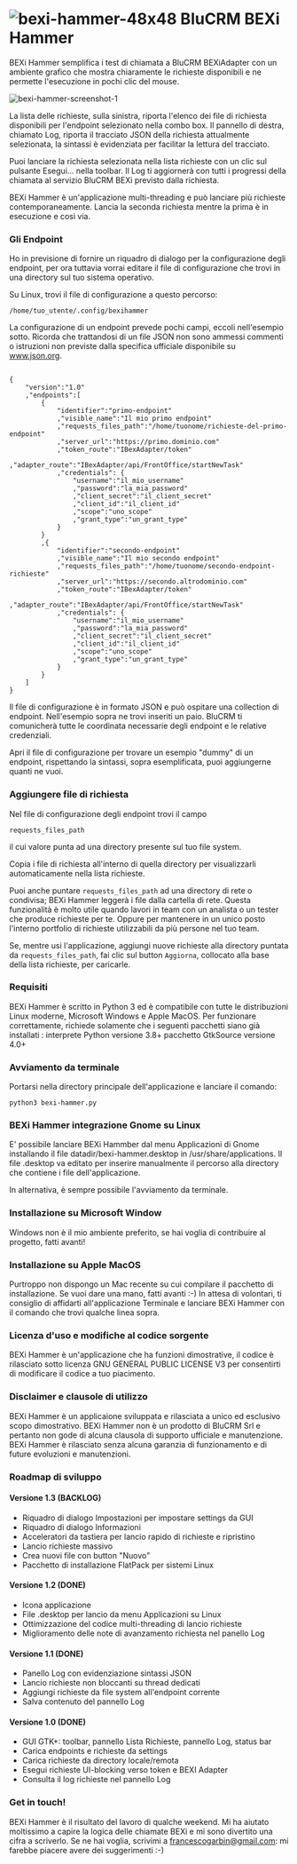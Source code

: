 # ![bexi-hammer-48x48](https://user-images.githubusercontent.com/571018/125659123-f532ccdd-c098-41ea-b6d5-fc7bd393fbc7.png) BluCRM BEXi Hammer

BEXi Hammer semplifica i test di chiamata a BluCRM BEXiAdapter con un ambiente grafico che mostra chiaramente le richieste disponibili e ne permette l'esecuzione in pochi clic del mouse.   

![bexi-hammer-screenshot-1](https://user-images.githubusercontent.com/571018/125612831-0824307c-7b8b-45b2-b0e8-1a90d058d7ab.png)

La lista delle richieste, sulla sinistra, riporta l'elenco dei file di richiesta disponibili per l'endpoint selezionato nella combo box. Il pannello di destra, chiamato Log, riporta il tracciato JSON della richiesta attualmente selezionata, la sintassi è evidenziata per facilitar la lettura del tracciato.

Puoi lanciare la richiesta selezionata nella lista richieste con un clic sul pulsante Esegui... nella toolbar. Il Log ti aggiornerà con tutti i progressi della chiamata al servizio BluCRM BEXi previsto dalla richiesta.

BEXi Hammer è un'applicazione multi-threading e può lanciare più richieste contemporaneamente. Lancia la seconda richiesta mentre la prima è in esecuzione e così via.

### Gli Endpoint

Ho in previsione di fornire un riquadro di dialogo per la configurazione degli endpoint, per ora tuttavia vorrai editare il file di configurazione che trovi in una directory sul tuo sistema operativo.

Su Linux, trovi il file di configurazione a questo percorso:

<pre><code>/home/tuo_utente/.config/bexihammer</code></pre>

La configurazione di un endpoint prevede pochi campi, eccoli nell'esempio sotto. Ricorda che trattandosi di un file JSON non sono ammessi commenti o istruzioni non previste dalla specifica ufficiale disponibile su www.json.org.

<pre><code>
{
    "version":"1.0"
    ,"endpoints":[
        {
            "identifier":"primo-endpoint"
            ,"visible_name":"Il mio primo endpoint"
            ,"requests_files_path":"/home/tuonome/richieste-del-primo-endpoint"
            ,"server_url":"https://primo.dominio.com"
            ,"token_route":"IBexAdapter/token"
            ,"adapter_route":"IBexAdapter/api/FrontOffice/startNewTask"
            ,"credentials": {
                "username":"il_mio_username"
                ,"password":"la_mia_password"
                ,"client_secret":"il_client_secret"
                ,"client_id":"il_client_id"
                ,"scope":"uno_scope"
                ,"grant_type":"un_grant_type"
            }
        }        
        ,{
            "identifier":"secondo-endpoint"
            ,"visible_name":"Il mio secondo endpoint"
            ,"requests_files_path":"/home/tuonome/secondo-endpoint-richieste"
            ,"server_url":"https://secondo.altrodominio.com"
            ,"token_route":"IBexAdapter/token"
            ,"adapter_route":"IBexAdapter/api/FrontOffice/startNewTask"
            ,"credentials": {
                "username":"il_mio_username"
                ,"password":"la_mia_password"
                ,"client_secret":"il_client_secret"
                ,"client_id":"il_client_id"
                ,"scope":"uno_scope"
                ,"grant_type":"un_grant_type"
            }
        }
    ]
}
</code></pre>

Il file di configurazione è in formato JSON e può ospitare una collection di endpoint. Nell'esempio sopra ne trovi inseriti un paio. BluCRM ti comunicherà tutte le coordinata necessarie degli endpoint e le relative credenziali.

Apri il file di configurazione per trovare un esempio "dummy" di un endpoint, rispettando la sintassi, sopra esemplificata, puoi aggiungerne quanti ne vuoi.

### Aggiungere file di richiesta

Nel file di configurazione degli endpoint trovi il campo <pre><code>requests_files_path</code></pre> il cui valore punta ad una directory presente sul tuo file system.

Copia i file di richiesta all'interno di quella directory per visualizzarli automaticamente nella lista richieste.

Puoi anche puntare <code>requests_files_path</code> ad una directory di rete o condivisa; BEXi Hammer leggerà i file dalla cartella di rete. Questa funzionalità è molto utile quando lavori in team con un analista o un tester che produce richieste per te. Oppure per mantenere in un unico posto l'interno portfolio di richieste utilizzabili da più persone nel tuo team.

Se, mentre usi l'applicazione, aggiungi nuove richieste alla directory puntata da <code>requests_files_path</code>, fai clic sul button <code>Aggiorna</code>, collocato alla base della lista richieste, per caricarle.

### Requisiti

BEXi Hammer è scritto in Python 3 ed è compatibile con tutte le distribuzioni Linux moderne, Microsoft Windows e Apple MacOS.
Per funzionare correttamente, richiede solamente che i seguenti pacchetti siano già installati : 
interprete Python versione 3.8+
pacchetto GtkSource versione 4.0+

### Avviamento da terminale

Portarsi nella directory principale dell'applicazione e lanciare il comando:

<pre><code>python3 bexi-hammer.py</code></pre>

### BEXi Hammer integrazione Gnome su Linux

E' possibile lanciare BEXi Hammber dal menu Applicazioni di Gnome installando il file datadir/bexi-hammer.desktop in /usr/share/applications. Il file .desktop va editato per inserire manualmente il percorso alla directory che contiene i file dell'applicazione.

In alternativa, è sempre possibile l'avviamento da terminale.

### Installazione su Microsoft Window

Windows non è il mio ambiente preferito, se hai voglia di contribuire al progetto, fatti avanti! 

### Installazione su Apple MacOS

Purtroppo non dispongo un Mac recente su cui compilare il pacchetto di installazione. Se vuoi dare una mano, fatti avanti :-) In attesa di volontari, ti consiglio di affidarti all'applicazione Terminale e lanciare BEXi Hammer con il comando che trovi qualche linea sopra.

### Licenza d'uso e modifiche al codice sorgente

BEXi Hammer è un'applicazione che ha funzioni dimostrative, il codice è rilasciato sotto licenza GNU GENERAL PUBLIC LICENSE V3 per consentirti di modificare il codice a tuo piacimento.

### Disclaimer e clausole di utilizzo

BEXi Hammer è un applicaione sviluppata e rilasciata a unico ed esclusivo scopo dimostrativo. BEXi Hammer non è un prodotto di BluCRM Srl e pertanto non gode di alcuna clausola di supporto ufficiale e manutenzione. BEXi Hammer è rilasciato senza alcuna garanzia di funzionamento e di future evoluzioni e manutenzioni.

### Roadmap di sviluppo

#### Versione 1.3 (BACKLOG)

<ul>
    <li>Riquadro di dialogo Impostazioni per impostare settings da GUI</li>
    <li>Riquadro di dialogo Informazioni</li>
    <li>Acceleratori da tastiera per lancio rapido di richieste e ripristino</li>
    <li>Lancio richieste massivo</li>
    <li>Crea nuovi file con button "Nuovo"</li>
    <li>Pacchetto di installazione FlatPack per sistemi Linux</li>
</ul>

#### Versione 1.2 (DONE)

<ul>
    <li>Icona applicazione</li>
    <li>File .desktop per lancio da menu Applicazioni su Linux</li>
    <li>Ottimizzazione del codice multi-threading di lancio richieste</li>
    <li>Miglioramento delle note di avanzamento richiesta nel panello Log</li>
</ul>

#### Versione 1.1 (DONE)

<ul>
    <li>Panello Log con evidenziazione sintassi JSON</li>
    <li>Lancio richieste non bloccanti su thread dedicati</li>
    <li>Aggiungi richieste da file system all'endpoint corrente</li>
    <li>Salva contenuto del pannello Log</li>
</ul>

#### Versione 1.0 (DONE)

<ul>
    <li>GUI GTK+: toolbar, pannello Lista Richieste, pannello Log, status bar</li>
    <li>Carica endpoints e richieste da settings</li>
    <li>Carica richieste da directory locale/remota</li>
    <li>Esegui richieste UI-blocking verso token e BEXI Adapter</li>
    <li>Consulta il log richieste nel pannello Log</li>
</ul>

### Get in touch!

BEXi Hammer è il risultato del lavoro di qualche weekend. Mi ha aiutato moltissimo a capire la logica delle chiamate BEXi e mi sono divertito una cifra a scriverlo. Se ne hai voglia, scrivimi a francescogarbin@gmail.com: mi farebbe piacere avere dei suggerimenti :-)
